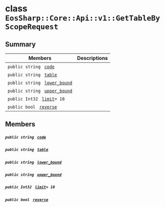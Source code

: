 # class `EosSharp::Core::Api::v1::GetTableByScopeRequest` 

## Summary

 Members                                | Descriptions                                
----------------------------------------|---------------------------------------------
`public string ` [`code`](#class_eos_sharp_1_1_core_1_1_api_1_1v1_1_1_get_table_by_scope_request_1abbc0a016a8f13d797228d020eb94a769) | 
`public string ` [`table`](#class_eos_sharp_1_1_core_1_1_api_1_1v1_1_1_get_table_by_scope_request_1acb7d827b2e2e92904507b576c607e6c9) | 
`public string ` [`lower_bound`](#class_eos_sharp_1_1_core_1_1_api_1_1v1_1_1_get_table_by_scope_request_1a4199d2e430dd7888298377ca15d9b977) | 
`public string ` [`upper_bound`](#class_eos_sharp_1_1_core_1_1_api_1_1v1_1_1_get_table_by_scope_request_1a0e3884ce3b8b2d240fda123a21ae700f) | 
`public Int32 ` [`limit`](#class_eos_sharp_1_1_core_1_1_api_1_1v1_1_1_get_table_by_scope_request_1aa6f6397c09e1545567d1881099e8a32b)`= 10` | 
`public bool ` [`reverse`](#class_eos_sharp_1_1_core_1_1_api_1_1v1_1_1_get_table_by_scope_request_1a455cbdac659b075dec33e2da705aaa20) | 

## Members

##### `public string ` [`code`](#class_eos_sharp_1_1_core_1_1_api_1_1v1_1_1_get_table_by_scope_request_1abbc0a016a8f13d797228d020eb94a769) 

##### `public string ` [`table`](#class_eos_sharp_1_1_core_1_1_api_1_1v1_1_1_get_table_by_scope_request_1acb7d827b2e2e92904507b576c607e6c9) 

##### `public string ` [`lower_bound`](#class_eos_sharp_1_1_core_1_1_api_1_1v1_1_1_get_table_by_scope_request_1a4199d2e430dd7888298377ca15d9b977) 

##### `public string ` [`upper_bound`](#class_eos_sharp_1_1_core_1_1_api_1_1v1_1_1_get_table_by_scope_request_1a0e3884ce3b8b2d240fda123a21ae700f) 

##### `public Int32 ` [`limit`](#class_eos_sharp_1_1_core_1_1_api_1_1v1_1_1_get_table_by_scope_request_1aa6f6397c09e1545567d1881099e8a32b)`= 10` 

##### `public bool ` [`reverse`](#class_eos_sharp_1_1_core_1_1_api_1_1v1_1_1_get_table_by_scope_request_1a455cbdac659b075dec33e2da705aaa20) 

